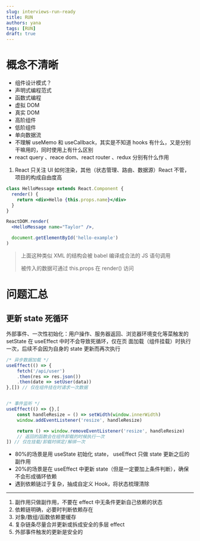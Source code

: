 ```yaml
---
slug: interviews-run-ready
title: RUN
authors: yana
tags: [RUN]
draft: true
---
```


# 概念不清晰

- 组件设计模式？
- 声明式编程范式
- 函数式编程
- 虚拟 DOM
- 真实 DOM
- 高阶组件
- 低阶组件
- 单向数据流
- 不理解 useMemo 和 useCallback，其实是不知道 hooks 有什么，又是分别干嘛用的，同时使用上有什么区别
- react query 、reace dom、react router 、redux 分别有什么作用

1. React 只关注 UI 如何渲染，其他（状态管理、路由、数据源）React 不管，项目的构成自由度高

```jsx
class HelloMessage extends React.Component {
  render() {
    return <div>Hello {this.props.name}</div>
  }
}

ReactDOM.render(
  <HelloMessage name="Taylor" />,

  document.getElementById('hello-example')
)
```

> 上面这种类似 XML 的结构会被 babel 编译成合法的 JS 语句调用
>
> 被传入的数据可通过 this.props 在 render() 访问

# 问题汇总

## 更新 state 死循环

外部事件、一次性初始化：用户操作、服务器返回、浏览器环境变化等菜触发的 setState 在 useEffect 中时不会导致死循环，仅在页
面加载（组件挂载）时执行一次，后续不会因为自身的 state 更新而再次执行

```jsx
/* 异步数据加载 */
useEffect(() => {
    fetch('/api/user')
    .then(res => res.json())
    .then(date => setUser(data))
},[]) // 仅在组件挂在时请求一次数据


/* 事件监听 */
useEffect(() => {},[
    const handleResize = () => setWidth(window.innerWidth)
    window.addEventListener('resize', handleResize)

	return () => window.removeEventListener('resize', handleResize)
	// 返回的函数会在组件卸载的时候执行一次
]) // 仅在挂载/卸载时绑定/解绑一次
```

- 80%的场景是用 useState 初始化 state， useEffect 只做 state 更新之后的副作用
- 20%的场景是在 useEffect 中更新 state（但是一定要加上条件判断），确保不会形成循环依赖
- 遇到依赖链过于复杂，抽成自定义 Hook，将状态梳理清除

---

1. 副作用只做副作用，不要在 effect 中无条件更新自己依赖的状态
2. 依赖链明确，必要时判断依赖存在
3. 对象/数组/函数依赖要缓存
4. 复杂链条尽量合并更新或拆成安全的多层 effect
5. 外部事件触发的更新是安全的
